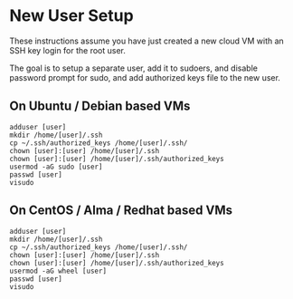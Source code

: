 # New User Setup

These instructions assume you have just created a new cloud VM with an SSH key login for the root user.

The goal is to setup a separate user, add it to sudoers, and disable password prompt for sudo, and add authorized keys file to the new user.

## On Ubuntu / Debian based VMs
```
adduser [user]
mkdir /home/[user]/.ssh
cp ~/.ssh/authorized_keys /home/[user]/.ssh/
chown [user]:[user] /home/[user]/.ssh
chown [user]:[user] /home/[user]/.ssh/authorized_keys
usermod -aG sudo [user]
passwd [user]
visudo
```


## On CentOS / Alma / Redhat based VMs
```
adduser [user]
mkdir /home/[user]/.ssh
cp ~/.ssh/authorized_keys /home/[user]/.ssh/
chown [user]:[user] /home/[user]/.ssh
chown [user]:[user] /home/[user]/.ssh/authorized_keys
usermod -aG wheel [user]
passwd [user]
visudo
```
